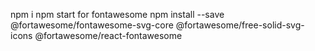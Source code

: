 npm i
npm start
for fontawesome
npm install --save @fortawesome/fontawesome-svg-core @fortawesome/free-solid-svg-icons @fortawesome/react-fontawesome
